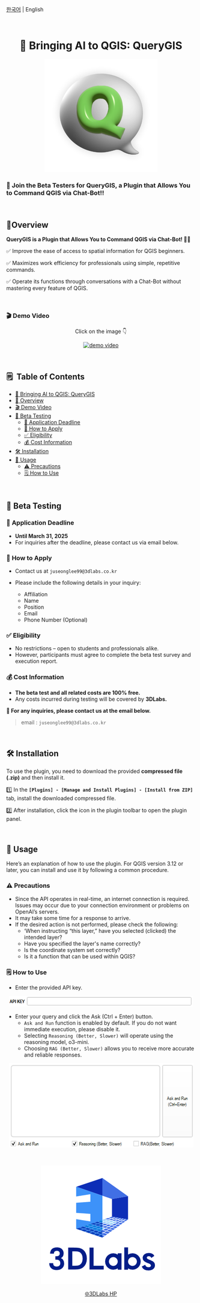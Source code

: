 
[한국어](README.md) | English

<br>


<h1 align="center">
 👋 Bringing AI to QGIS: <b>QueryGIS</b>
</h1>


<p align="center">
    <img src="./assets/querygis_logo.png" alt="querygis_logo" width="300" height="auto">
</p>




<aside>

### **📢 Join the Beta Testers for QueryGIS, a Plugin that Allows You to Command QGIS via Chat-Bot‼️**

<br>

</aside>

## 💁Overview

**QueryGIS is a Plugin that Allows You to Command QGIS via Chat-Bot! 🤖**🙌

✅ Improve the ease of access to spatial information for QGIS beginners.

✅ Maximizes work efficiency for professionals using simple, repetitive commands.

✅ Operate its functions through conversations with a Chat-Bot without mastering every feature of QGIS.

<br>

### **🎬 Demo Video**
<p align="center">
    Click on the image 👇
</p>

<p align="center">
    <a href="https://www.youtube.com/watch?v=x31T7725Njs">
        <img src="https://img.youtube.com/vi/x31T7725Njs/0.jpg" alt="demo video">
    </a>
</p>



<br>


## 🗒️  **Table of Contents**

- [👋 Bringing AI to QGIS: QueryGIS](#-bringing-ai-to-qgis-querygis)
- [💁 Overview](#-overview)
- [🎬 Demo Video](#-demo-video)
- [📢 Beta Testing](#-beta-testing)
  - [📅 Application Deadline](#-application-deadline)
  - [📩 How to Apply](#-how-to-apply)
  - [✅ Eligibility](#-eligibility)
  - [💰 Cost Information](#-cost-information)
- [🛠️ Installation](#-installation)
- [🚀 Usage](#-usage)
  - [⚠️ Precautions](#-precautions)
  - [🗒️ How to Use](#-how-to-use)

<br>


## 📢 Beta Testing


### 📅 **Application Deadline**

- **Until March 31, 2025**
- For inquiries after the deadline, please contact us via email below.

### 📩 **How to Apply**

- Contact us at `juseonglee99@3dlabs.co.kr`
- Please include the following details in your inquiry:
    
    - Affiliation
    - Name
    - Position
    - Email 
    - Phone Number (Optional)


### ✅ **Eligibility**

- No restrictions – open to students and professionals alike.
- However, participants must agree to complete the beta test survey and execution report.

### 💰 **Cost Information**

- **The beta test and all related costs are 100% free.**
- Any costs incurred during testing will be covered by **3DLabs.**

**📢 For any inquiries, please contact us at the email below.**

> email : `juseonglee99@3dlabs.co.kr`
> 

<br>


## 🛠️ Installation


To use the plugin, you need to download the provided **compressed file (.zip)** and then install it.

1️⃣ In the **`[Plugins] - [Manage and Install Plugins] - [Install from ZIP]`** tab, install the downloaded compressed file.

2️⃣ After installation, click the icon in the plugin toolbar to open the plugin panel.

<br>


## 🚀 Usage


Here’s an explanation of how to use the plugin. For QGIS version 3.12 or later, you can install and use it by following a common procedure.

### ⚠️ Precautions

- Since the API operates in real-time, an internet connection is required. Issues may occur due to your connection environment or problems on OpenAI’s servers.
- It may take some time for a response to arrive.
- If the desired action is not performed, please check the following:
    - ‘When instructing “this layer,” have you selected (clicked) the intended layer?
    - Have you specified the layer's name correctly?
    - Is the coordinate system set correctly?
    - Is it a function that can be used within QGIS?

### 🗒️ How to Use

- Enter the provided API key.

<p align="center">
    <img src="./assets/UI_1.png" alt="UI_1">
</p>

- Enter your query and click the Ask (Ctrl + Enter) button.
    - `Ask and Run` function is enabled by default. If you do not want immediate execution, please disable it.
    - Selecting `Reasoning (Better, Slower)` will operate using the reasoning model, o3-mini.
    - Choosing `RAG (Better, Slower)` allows you to receive more accurate and reliable responses.


<p align="center">
    <img src="./assets/UI_2.png" alt="UI_2">
</p>

<br>


<p align="center">
    <img src="./assets/3dlabs_logo.png" alt="3dlabs_logo">
</p>


<p align="center">
    <a href="https://www.3dlabs.co.kr/kor/main/main.html" width="100" height="auto">🌐3DLabs HP</a>
</p>

